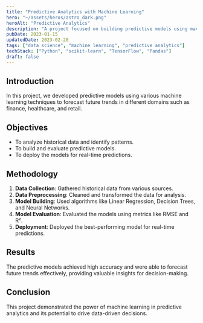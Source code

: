 ```yaml
---
title: "Predictive Analytics with Machine Learning"
hero: "~/assets/heros/astro_dark.png"
heroAlt: "Predictive Analytics"
description: "A project focused on building predictive models using machine learning techniques to forecast future trends."
pubDate: 2023-01-15
updatedDate: 2023-02-20
tags: ["data science", "machine learning", "predictive analytics"]
techStack: ["Python", "scikit-learn", "TensorFlow", "Pandas"]
draft: false
---
```


## Introduction

In this project, we developed predictive models using various machine learning techniques to forecast future trends in different domains such as finance, healthcare, and retail.

## Objectives

- To analyze historical data and identify patterns.
- To build and evaluate predictive models.
- To deploy the models for real-time predictions.

## Methodology

1. **Data Collection**: Gathered historical data from various sources.
2. **Data Preprocessing**: Cleaned and transformed the data for analysis.
3. **Model Building**: Used algorithms like Linear Regression, Decision Trees, and Neural Networks.
4. **Model Evaluation**: Evaluated the models using metrics like RMSE and R².
5. **Deployment**: Deployed the best-performing model for real-time predictions.

## Results

The predictive models achieved high accuracy and were able to forecast future trends effectively, providing valuable insights for decision-making.

## Conclusion

This project demonstrated the power of machine learning in predictive analytics and its potential to drive data-driven decisions.
